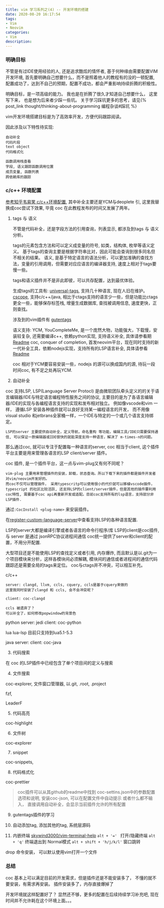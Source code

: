 ```yaml
---
title: vim 学习系列之(4) -- 开发环境的搭建
date: 2020-08-20 16:17:54
tags:
- Vim
- Neovim
categories:
- Vim
description:
---
```


### 明确目标

不管是有过IDE使用经验的人, 还是追求酷炫的情怀者, 基于何种缘由需要配置VIM开发环境, 首先要明确自己想要什么，而不是照着他人的教程有的没的一顿配置, 配置成功了，达到不自己的预期，配置不成功，都会严重影响持续折腾的积极性。

明确目标，是一项高级的能力。 我也是在折腾了很久才知道自己想要什么， 这里写下来， 也是想为后来者少踩一些坑。 关于学习踩坑更多的思考，请见{% post_link thought/thinking-about-programming 编程杂谈#踩坑 %}

vim开发环境搭建目标是为了高效率开发，方便代码跟踪阅读。

因此涉及以下特性待实现: 
	
	自动补全
	代码片段
	text object
	代码格式化

	函数调用栈查看
	字段, 语义跟踪函数调用位置
	成员变量, 函数列表
	跨依赖库的跟踪

### c/c++ 环境配置

[ 参考知乎韦易笑 c/c++环境配置](https://www.zhihu.com/question/47691414/answer/373700711), 其中补全主要还是YCM与deoplete 引, 这里我替换成coc尝试下效果, 毕竟 coc 在此教程发布的时间又发展了两年。 
	
1. tags 与 语义

	不管是代码补全，还是字段方法的引用查询，列表显示, 都涉及到tags 与 语义分析。

	tags的元素包含方法和可以定义成变量的符号, 如类，结构体, 枚举等语义定义。 基于tags的查询主要是根据字符串比对，因此可能会查询到很多同名但不相关的结果。
	语义, 是基于特定语言的语法分析，可以更加准确的查找方法，变量的引用调用，但需要对应应语言的编译器支持, 速度上相对于tags要慢一些。

	tags和语义插件并不是非此即彼，可以共存配置，达到最优体验。

	生成tags的工具有:
		[universal-tags](https://github.com/universal-ctags/ctags), 支持几十种语言, 现在人旧在维护。 
		[cscope](), 支持c/c++/java, 相比于ctags支持的语言少一些，但是功能比ctags更全一些，能够保存标签栈, 增量生成数据库, 查找被调用信息, 速度更快，正则查找。

	涉及到的vim插件有
		[gutentags](https://github.com/ludovicchabant/vim-gutentags)

	语义支持: 
		YCM, YouCompleteMe, 是一个庞然大物，功能强大，下载慢，安装较复杂, 还需要编译c++, 依赖python实现, 支持语义补全, 具体请参看期[Readme](https://github.com/ycm-core/YouCompleteMe)
		coc, conquer of completion, 首发neovim平台，现在同时支持的新一代补全工具，依赖nodejs实现，支持所有的LSP语言补全, 具体请参看[Readme](https://github.com/neoclide/coc.nvim)
	
	coc 相对于YCM要容易安装一些，nodejs 的源可以换成国内的源, 待玩一段时间coc, 有不足之处再玩YCM.

2. 自动补全

coc 支持LSP, LSP(Language Server Protocl) 是由微软团队牵头定义的的关于语言编辑器/IDE与特定语言编程特性服务之间的协议, 主要目的是为了各语言编辑器/IDE的实现与各编程语言支持的实现和发布相对独立。 例如像vscode和vim 一样， 遵循LSP 安装各种插件就可以良好支持某一编程语言的开发， 而不用像visual studio 和jetbrans全家桶一样，一个IDE与特定的一个或几个语言支持绑定。 

	LSP的server 主要提供自动补全，定义导航，命名重构 等功能，编辑工具/IDE只需要保持通信, 可以保证一款编辑器或IDE很快的就能深度支持一种语言，解决了 m-times-n的问题。

那么通过coc, 就可以专注于配置每一种语言的server, coc 相当于client, 这个插件平台主要是用来管理各语言的LSP client/server 插件。

coc 插件, 是一个插件平台，这一点与vim-plug又有何不同呢？ 

	vim-plug 主要用来管理插件的安装，卸载，状态查询。所以下载下来的插件都是插件开发者对vim/neovim开发好的。
	而coc不仅可以管理插件， 采用typescritp可以使用很小的代价就可以移植vscode插件， typescript 的社区比较活跃, 还支持LSP的client/server插件，但是其他的插件要利用coc特性, 需要基于coc api再重新开发或适配。目前coc支持所有的lsp语言，支持部分非LSP插件.

通过`:CocInstall <plug-name>` 来安装插件。

在[register-custom-language-server](https://github.com/neoclide/coc.nvim/wiki/Language-servers#register-custom-language-servers)中查看支持LSP的各种语言配置.

LSP的server大都是编译引擎或者各语言的命令行程序/库
LSP的client是coc插件, 与 server 是通过 jsonRPC协议进程间通信
coc统一提供了server和client的配置，不用分开配置.

大型项目还是不能使用LSP的查找定义或者引用, 内存爆炸, 而且默认是以.git为一个项目模块来分析，这样各模块间必须解耦, 模块间的通信或者进程间的通信代码跟踪还是需要全局的tags来定位。 coc与ctags并不冲突，可以相互补充。

c/c++

	server: clangd, llvm, ccls, cquery, ccls是基于cquery来做的
	这里我同时安装了clangd 和 ccls, 会不会冲突呢？
	
	client: coc-clangd

	ccls 被遗弃了？ 
	可以补全了，如何修改popwindow的背景色

python 
	server: jedi
	client: coc-python

lua
	lua-lsp 目前只支持到lua5.1-5.3
	
java
	server: 
	client: coc-java

3. 代码搜索

在 coc 的LSP插件中已经包含了单个项目间的定义与搜索

4. 文件搜索

coc-explorer, 文件窗口管理器, 以.git, .root, .project

fzf,

LeaderF

5. 代码高亮

coc-highlight

6. 文件树

coc-explorer

7. snippet

coc-snippets, 

8. 代码格式化

coc-prettier

> coc插件可以从其github的readme中找到 coc-settins.json中的参数配置选项和说明, 安装coc-json, 可以在配置文件中自动提示
> 或者什么都不输入， 直接调用自动补全，会显示当前插件允许的所有配置

9. gutentags插件的学习

10. 自动添加tag, 添加其他的tag, 系统层源码

11. 内嵌终端
[skywind3000/vim-terminal-help](https://github.com/skywind3000/vim-terminal-help)
`alt + '=' ` 打开/隐藏终端
`alt + 'q'` 终端退出到 Normal模式
`alt + shift + 'h/j/k/l'` 窗口跳转

drop 命令安装， 可以默认使用vim打开一个文件

### 总结

coc 基本上可以满足目前的开发需求，但是插件还是不能安装多了， 不懂的就不要安装，有需求再安装。 插件安装多了，内存直接爆掉了

开发环境就这样配置好了？ 显然还不够，更多的配置在后续持续学习补充吧, 现在时间并不允许耗在这个环境上面。。。

